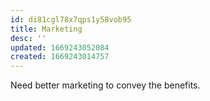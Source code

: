 ```yaml
---
id: di81cgl78x7qps1y58vob95
title: Marketing
desc: ''
updated: 1669243052084
created: 1669243014757
---
```

Need better marketing to convey the benefits.
